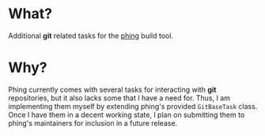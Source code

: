 # What?

Additional **git** related tasks for the [phing](http://phing.info/) build tool.

# Why?

Phing currently comes with several tasks for interacting with **git** repositories, but it also lacks some that I have a need for.  Thus, I am implementing them myself by extending phing's provided `GitBaseTask` class.  Once I have them in a decent working state, I plan on submitting them to phing's maintainers for inclusion in a future release.

